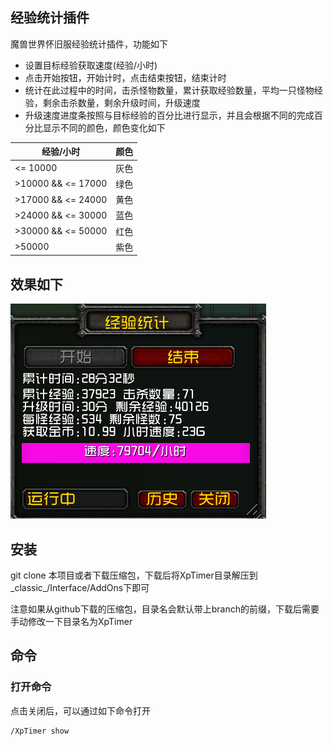 ## 经验统计插件
魔兽世界怀旧服经验统计插件，功能如下

- 设置目标经验获取速度(经验/小时)
- 点击开始按钮，开始计时，点击结束按钮，结束计时
- 统计在此过程中的时间，击杀怪物数量，累计获取经验数量，平均一只怪物经验，剩余击杀数量，剩余升级时间，升级速度
- 升级速度进度条按照与目标经验的百分比进行显示，并且会根据不同的完成百分比显示不同的颜色，颜色变化如下

经验/小时 | 颜色
---|---
<= 10000 | 灰色
\>10000 && <= 17000 | 绿色
\>17000 && <= 24000 | 黄色
\>24000 && <= 30000 | 蓝色
\>30000 && <= 50000 | 红色
\>50000 | 紫色


## 效果如下
![image](https://github.com/cao19881125/picture_cloud/blob/master/XpTimer2.png?raw=true)


## 安装
git clone 本项目或者下载压缩包，下载后将XpTimer目录解压到_classic_/Interface/AddOns下即可

注意如果从github下载的压缩包，目录名会默认带上branch的前缀，下载后需要手动修改一下目录名为XpTimer

## 命令
### 打开命令
点击关闭后，可以通过如下命令打开

```
/XpTimer show
```